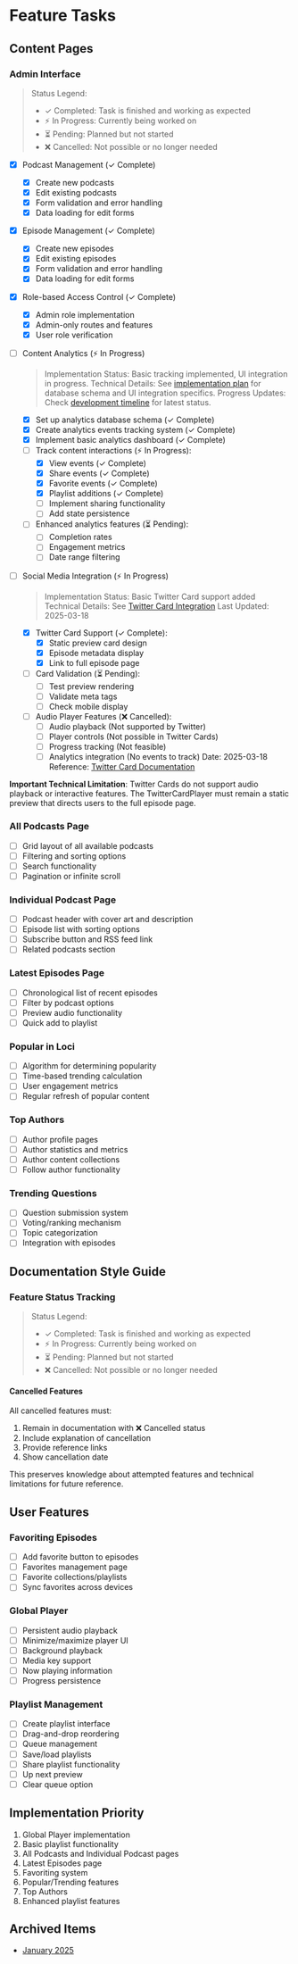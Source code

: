 # Feature Tasks

## Content Pages

### Admin Interface
> Status Legend:
> - ✓ Completed: Task is finished and working as expected
> - ⚡ In Progress: Currently being worked on
> - ⏳ Pending: Planned but not started
> - ❌ Cancelled: Not possible or no longer needed

- [x] Podcast Management (✓ Complete)
  - [x] Create new podcasts
  - [x] Edit existing podcasts
  - [x] Form validation and error handling
  - [x] Data loading for edit forms
- [x] Episode Management (✓ Complete)
  - [x] Create new episodes
  - [x] Edit existing episodes
  - [x] Form validation and error handling
  - [x] Data loading for edit forms
- [x] Role-based Access Control (✓ Complete)
  - [x] Admin role implementation
  - [x] Admin-only routes and features
  - [x] User role verification
- [ ] Content Analytics (⚡ In Progress)
  > Implementation Status: Basic tracking implemented, UI integration in progress.
  > Technical Details: See [implementation plan](technical.md#analytics-implementation) for database schema and UI integration specifics.
  > Progress Updates: Check [development timeline](../../DEVELOPMENT_PROGRESS.md#analytics-implementation-2025-03-18-0915-pst) for latest status.
  
  - [x] Set up analytics database schema (✓ Complete)
  - [x] Create analytics events tracking system (✓ Complete)
  - [x] Implement basic analytics dashboard (✓ Complete)
  - [ ] Track content interactions (⚡ In Progress):
    - [x] View events (✓ Complete)
    - [x] Share events (✓ Complete)
    - [x] Favorite events (✓ Complete)
    - [x] Playlist additions (✓ Complete)
    - [ ] Implement sharing functionality
    - [ ] Add state persistence
  - [ ] Enhanced analytics features (⏳ Pending):
    - [ ] Completion rates
    - [ ] Engagement metrics
    - [ ] Date range filtering

- [ ] Social Media Integration (⚡ In Progress)
  > Implementation Status: Basic Twitter Card support added
  > Technical Details: See [Twitter Card Integration](technical.md#twitter-card-integration)
  > Last Updated: 2025-03-18
  
  - [x] Twitter Card Support (✓ Complete):
    - [x] Static preview card design
    - [x] Episode metadata display
    - [x] Link to full episode page
  - [ ] Card Validation (⏳ Pending):
    - [ ] Test preview rendering
    - [ ] Validate meta tags
    - [ ] Check mobile display
  - [ ] Audio Player Features (❌ Cancelled):
    - [ ] Audio playback (Not supported by Twitter)
    - [ ] Player controls (Not possible in Twitter Cards)
    - [ ] Progress tracking (Not feasible)
    - [ ] Analytics integration (No events to track)
    Date: 2025-03-18
    Reference: [Twitter Card Documentation](https://developer.twitter.com/en/docs/twitter-for-websites/cards/overview/player-card)

**Important Technical Limitation**: Twitter Cards do not support audio playback or interactive features. The TwitterCardPlayer must remain a static preview that directs users to the full episode page.

### All Podcasts Page
- [ ] Grid layout of all available podcasts
- [ ] Filtering and sorting options
- [ ] Search functionality
- [ ] Pagination or infinite scroll

### Individual Podcast Page
- [ ] Podcast header with cover art and description
- [ ] Episode list with sorting options
- [ ] Subscribe button and RSS feed link
- [ ] Related podcasts section

### Latest Episodes Page
- [ ] Chronological list of recent episodes
- [ ] Filter by podcast options
- [ ] Preview audio functionality
- [ ] Quick add to playlist

### Popular in Loci
- [ ] Algorithm for determining popularity
- [ ] Time-based trending calculation
- [ ] User engagement metrics
- [ ] Regular refresh of popular content

### Top Authors
- [ ] Author profile pages
- [ ] Author statistics and metrics
- [ ] Author content collections
- [ ] Follow author functionality

### Trending Questions
- [ ] Question submission system
- [ ] Voting/ranking mechanism
- [ ] Topic categorization
- [ ] Integration with episodes

## Documentation Style Guide

### Feature Status Tracking
> Status Legend:
> - ✓ Completed: Task is finished and working as expected
> - ⚡ In Progress: Currently being worked on
> - ⏳ Pending: Planned but not started
> - ❌ Cancelled: Not possible or no longer needed

#### Cancelled Features
All cancelled features must:
1. Remain in documentation with ❌ Cancelled status
2. Include explanation of cancellation
3. Provide reference links
4. Show cancellation date

This preserves knowledge about attempted features and technical limitations for future reference.

## User Features

### Favoriting Episodes
- [ ] Add favorite button to episodes
- [ ] Favorites management page
- [ ] Favorite collections/playlists
- [ ] Sync favorites across devices

### Global Player
- [ ] Persistent audio playback
- [ ] Minimize/maximize player UI
- [ ] Background playback
- [ ] Media key support
- [ ] Now playing information
- [ ] Progress persistence

### Playlist Management
- [ ] Create playlist interface
- [ ] Drag-and-drop reordering
- [ ] Queue management
- [ ] Save/load playlists
- [ ] Share playlist functionality
- [ ] Up next preview
- [ ] Clear queue option

## Implementation Priority
1. Global Player implementation
2. Basic playlist functionality
3. All Podcasts and Individual Podcast pages
4. Latest Episodes page
5. Favoriting system
6. Popular/Trending features
7. Top Authors
8. Enhanced playlist features

## Archived Items
- [January 2025](archive/features/2025-01-features.md)
